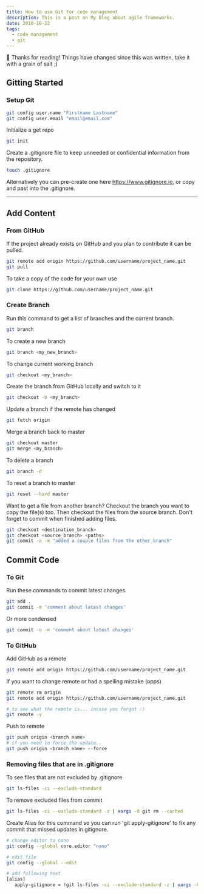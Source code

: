 ```yaml
---
title: How to use Git for code management
description: This is a post on My Blog about agile frameworks.
date: 2018-10-22
tags:
  - code management
  - git
---
```


<div class="notification">
 👋 Thanks for reading! Things have changed since this was written, take it with a grain of salt ;)
</div>

## Gitting Started

### Setup Git

```bash
git config user.name "Firstname Lastname"
git config user.email "email@email.com"
```

Initialize a get repo

```bash
git init
```

Create a .gitignore file to keep unneeded or confidential information from the repository.

```bash
touch .gitignore
```

Alternatively you can pre-create one here https://www.gitignore.io, or copy and past into the .gitignore.

---

## Add Content

### From GitHub

If the project already exists on GitHub and you plan to contribute it can be pulled.

```bash
git remote add origin https://github.com/username/project_name.git
git pull
```

To take a copy of the code for your own use

```bash
git clone https://github.com/username/project_name.git
```

### Create Branch

Run this command to get a list of branches and the current branch.

```bash
git branch
```

To create a new branch

```bash
git branch <my_new_branch>
```

To change current working branch

```bash
git checkout <my_branch>
```

Create the branch from GitHub locally and switch to it

```bash
git checkout -b <my_branch>
```

Update a branch if the remote has changed

```bash
git fetch origin
```

Merge a branch back to master

```bash
git checkout master
git merge <my_branch>
```

To delete a branch

```bash
git branch -d
```

To reset a branch to master

```bash
git reset --hard master
```

Want to get a file from another branch? Checkout the branch you want to copy the file(s) too. Then checkout the files from the source branch. Don't forget to commit when finished adding files.

```bash
git checkout <destination_branch>
git checkout <source_branch> <paths>
git commit -a -m "added a couple files from the other branch"
```

## Commit Code

### To Git

Run these commands to commit latest changes.

```bash
git add .
git commit -m 'comment about latest changes'
```

Or more condensed

```bash
git commit -a -m 'comment about latest changes'
```

### To GitHub

Add GitHub as a remote

```bash
git remote add origin https://github.com/username/project_name.git
```

If you want to change remote or had a spelling mistake (opps)

```bash
git remote rm origin
git remote add origin https://github.com/username/project_name.git

# to see what the remote is... incase you forgot :)
git remote -v
```

Push to remote

```bash
git push origin <branch name>
# if you need to force the update..
git push origin <branch name> --force
```

### Removing files that are in .gitignore

To see files that are not excluded by .gitignore

```bash
git ls-files -ci --exclude-standard
```

To remove excluded files from commit

```bash
git ls-files -ci --exclude-standard -z | xargs -0 git rm --cached
```

Create Alias for this command so you can run 'git apply-gitignore' to fix any commit that missed updates in gitignore.

```bash
# change editor to nano
git config --global core.editor "nano"

# edit file
git config --global --edit

# add following text
[alias]
   apply-gitignore = !git ls-files -ci --exclude-standard -z | xargs -0 git rm --cached
```
